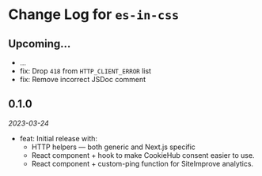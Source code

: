 # Change Log for `es-in-css`

## Upcoming...

- ... <!-- Add new lines here. -->
- fix: Drop `418` from `HTTP_CLIENT_ERROR` list
- fix: Remove incorrect JSDoc comment

## 0.1.0

_2023-03-24_

- feat: Initial release with:
  - HTTP helpers — both generic and Next.js specific
  - React component + hook to make CookieHub consent easier to use.
  - React component + custom-ping function for SiteImprove analytics.
